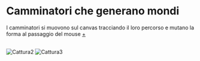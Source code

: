 **<h1>Camminatori che generano mondi</h1>**


I camminatori si muovono sul canvas tracciando il loro percorso e mutano la forma al passaggio del mouse
[+](https://editor.p5js.org/gasperonisiria/full/6H6AEq5Ez) </br> </br>



![Cattura2](https://user-images.githubusercontent.com/77029849/114789786-ec8ef300-9d83-11eb-910c-73b340768110.JPG)
![Cattura3](https://user-images.githubusercontent.com/77029849/114789827-029cb380-9d84-11eb-8d37-0c9995c82980.JPG)
